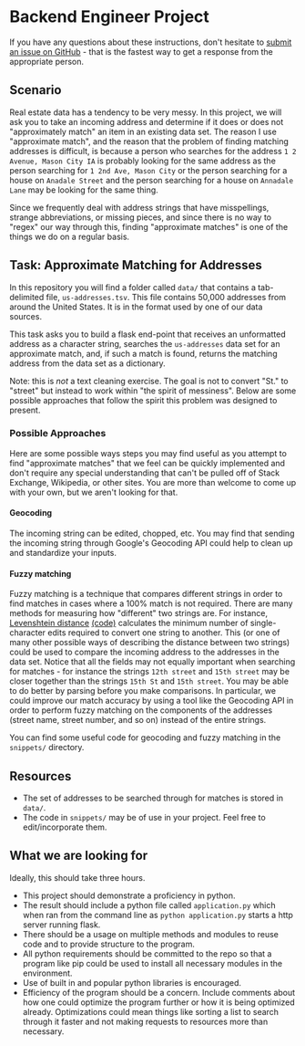 # Backend Engineer Project

If you have any questions about these instructions, don't hesitate to [submit an issue on GitHub](https://github.com/structurely/bee-project/issues/new) - that is the fastest way to get a response from the appropriate person.

## Scenario
Real estate data has a tendency to be very messy. In this project, we will ask you to take an incoming address and determine if it does or does not "approximately match" an item in an existing data set. The reason I use "approximate match", and the reason that the problem of finding matching addresses is difficult, is because a person who searches for the address `1 2 Avenue, Mason City IA` is probably looking for the same address as the person searching for `1 2nd Ave, Mason City` or the person searching for a house on `Anadale Street` and the person searching for a house on `Annadale Lane` may be looking for the same thing.

Since we frequently deal with address strings that have misspellings, strange abbreviations, or missing pieces, and since there is no way to "regex" our way through this, finding "approximate matches" is one of the things we do on a regular basis.

## Task: Approximate Matching for Addresses
In this repository you will find a folder called `data/` that contains a tab-delimited file, `us-addresses.tsv`. This file contains 50,000 addresses from around the United States. It is in the format used by one of our data sources. 

This task asks you to build a flask end-point that receives an unformatted address as a character string, searches the `us-addresses` data set for an approximate match, and, if such a match is found, returns the matching address from the data set as a dictionary. 

Note: this is *not* a text cleaning exercise. The goal is not to convert "St." to "street" but instead to work within "the spirit of messiness". Below are some possible approaches that follow the spirit this problem was designed to present.

### Possible Approaches
Here are some possible ways steps you may find useful as you attempt to find "approximate matches" that we feel can be quickly implemented and don't require any special understanding that can't be pulled off of Stack Exchange, Wikipedia, or other sites. You are more than welcome to come up with your own, but we aren't looking for that.

#### Geocoding
The incoming string can be edited, chopped, etc. You may find that sending the incoming string through Google's Geocoding API could help to clean up and standardize your inputs.

#### Fuzzy matching
Fuzzy matching is a technique that compares different strings in order to find matches in cases where a 100% match is not required. 
There are many methods for measuring how "different" two strings are. For instance, [Levenshtein distance](https://en.wikipedia.org/wiki/Levenshtein_distance) [(code)](https://en.wikibooks.org/wiki/Algorithm_Implementation/Strings/Levenshtein_distance) calculates the minimum number of single-character edits required to convert one string to another. This (or one of many other possible ways of describing the distance between two strings) could be used to compare the incoming address to the addresses in the data set. Notice that all the fields may not equally important when searching for matches - for instance the strings `12th street` and `15th street` may be closer together than the strings `15th St` and `15th street`. You may be able to do better by parsing before you make comparisons. In particular, we could improve our match accuracy by using a tool like the Geocoding API in order to perform fuzzy matching on the components of the addresses (street name, street number, and so on) instead of the entire strings.

You can find some useful code for geocoding and fuzzy matching in the `snippets/` directory.

## Resources
- The set of addresses to be searched through for matches is stored in `data/`.
- The code in `snippets/` may be of use in your project. Feel free to edit/incorporate them.

## What we are looking for
Ideally, this should take three hours.
- This project should demonstrate a proficiency in python. 
- The result should include a python file called `application.py` which when ran from the command line as `python application.py` starts a http server running flask. 
- There should be a usage on multiple methods and modules to reuse code and to provide structure to the program. 
- All python requirements should be committed to the repo so that a program like pip could be used to install all necessary modules in the environment. 
- Use of built in and popular python libraries is encouraged.
- Efficiency of the program should be a concern. Include comments about how one could optimize the program further or how it is being optimized already. Optimizations could mean things like sorting a list to search through it faster and not making requests to resources more than necessary.
